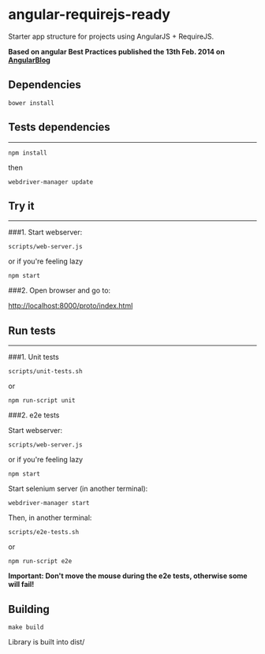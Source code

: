 # angular-requirejs-ready

Starter app structure for projects using AngularJS + RequireJS.

**Based on angular Best Practices published the 13th Feb. 2014 on
[AngularBlog](http://blog.angularjs.org/2014/02/an-angularjs-style-guide-and-best.html)**

## Dependencies

    bower install

## Tests dependencies
- - -

    npm install

then

    webdriver-manager update

## Try it
- - -

###1. Start webserver:

    scripts/web-server.js

or if you're feeling lazy

    npm start

###2. Open browser and go to:

[http://localhost:8000/proto/index.html](http://localhost:8000/proto/index.html)

## Run tests
-----------

###1. Unit tests

    scripts/unit-tests.sh

or

    npm run-script unit

###2. e2e tests

Start webserver:

    scripts/web-server.js

or if you're feeling lazy

    npm start

Start selenium server (in another terminal):

    webdriver-manager start

Then, in another terminal:

    scripts/e2e-tests.sh

or

    npm run-script e2e

**Important: Don't move the mouse during the e2e tests, otherwise some will fail!**

## Building

    make build

Library is built into dist/

